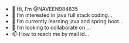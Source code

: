 - 👋 Hi, I’m @NAVEEN984835
- 👀 I’m interested in java full stack coding...
- 🌱 I’m currently learning java and spring boot...
- 💞️ I’m looking to collaborate on ...
- 📫 How to reach me by mail id...

<!---
NAVEEN984835/NAVEEN984835 is a ✨ special ✨ repository because its `README.md` (this file) appears on your GitHub profile.
You can click the Preview link to take a look at your changes.
--->
